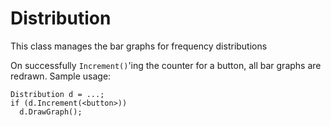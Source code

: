 # Distribution

This class manages the bar graphs for frequency distributions

On successfully `Increment()`'ing the counter for a button, all bar graphs are redrawn. Sample usage:
```
Distribution d = ...;
if (d.Increment(<button>))
  d.DrawGraph();
```
